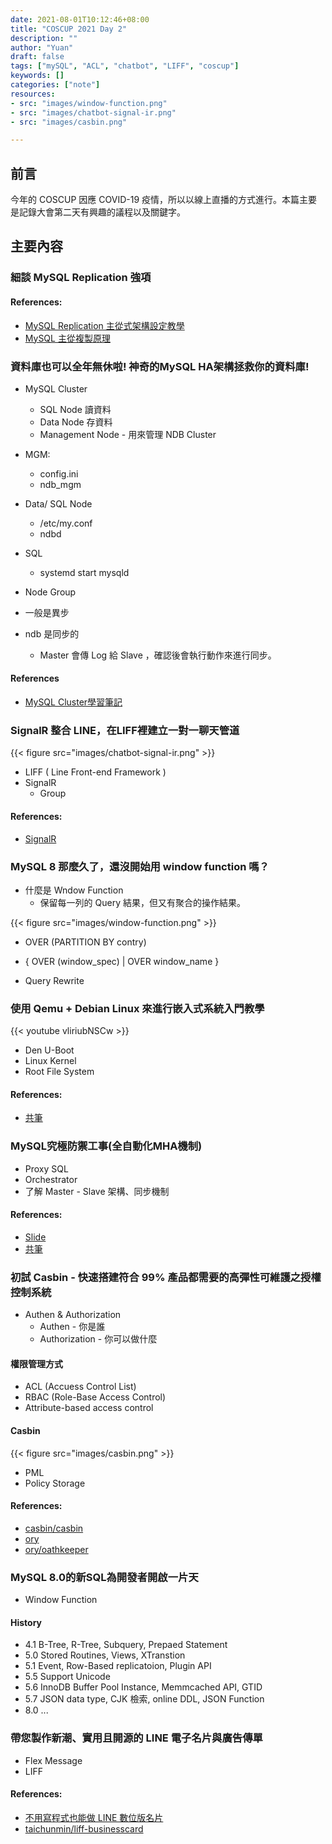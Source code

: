 ```yaml
---
date: 2021-08-01T10:12:46+08:00
title: "COSCUP 2021 Day 2"
description: ""
author: "Yuan"
draft: false
tags: ["mySQL", "ACL", "chatbot", "LIFF", "coscup"]
keywords: []
categories: ["note"]
resources:
- src: "images/window-function.png"
- src: "images/chatbot-signal-ir.png"
- src: "images/casbin.png"

---
```


## 前言

今年的 COSCUP 因應 COVID-19 疫情，所以以線上直播的方式進行。本篇主要是記錄大會第二天有興趣的議程以及關鍵字。

<!--more-->

## 主要內容

### 細談 MySQL Replication 強項

#### References:

- [MySQL Replication 主從式架構設定教學](https://blog.toright.com/posts/5062/mysql-replication-主從式架構設定教學.html)
- [MySQL 主從複製原理](https://jaminzhang.github.io/mysql/MySQL-Master-Slave-Replication-Principle/)

### 資料庫也可以全年無休啦! 神奇的MySQL HA架構拯救你的資料庫!

- MySQL Cluster
	- SQL Node  讀資料
	- Data Node 存資料
	- Management Node - 用來管理 NDB Cluster

- MGM:
	- config.ini
	-  ndb_mgm

- Data/ SQL Node
	-  /etc/my.conf
	-  ndbd
- SQL
	- systemd start mysqld

- Node Group
- 一般是異步
- ndb 是同步的
	- Master 會傳 Log 給 Slave ，確認後會執行動作來進行同步。  

#### References

- [MySQL Cluster學習筆記](https://www.cc.ntu.edu.tw/chinese/epaper/0037/20160620_3707.html)	

### SignalR 整合 LINE，在LIFF裡建立一對一聊天管道

{{< figure src="images/chatbot-signal-ir.png" >}}

- LIFF ( Line Front-end Framework )
-  SignalR
	- Group  

#### References:

- [SignalR](https://github.com/SignalR/SignalR)

### MySQL 8 那麼久了，還沒開始用 window function 嗎？

- 什麼是 Wndow Function
	- 保留每一列的 Query 結果，但又有聚合的操作結果。

{{< figure src="images/window-function.png" >}}

- OVER (PARTITION BY contry) 
- { OVER (window_spec) | OVER window_name }

- Query Rewrite  

### 使用 Qemu + Debian Linux 來進行嵌入式系統入門教學

{{< youtube vliriubNSCw >}}

- Den U-Boot
- Linux Kernel
- Root File System

#### References:

- [共筆](https://hackmd.io/@coscup/rymNETD0O/%2F%40coscup%2Frknz4TDRu)

### MySQL究極防禦工事(全自動化MHA機制)
- Proxy SQL
- Orchestrator
- 了解 Master - Slave 架構、同步機制

#### References:

- [Slide](https://drive.google.com/file/d/1zOv6JTVZwFHYkT69_-22Q_BUxZh1TgE6/view)
- [共筆](https://hackmd.io/1GpbuglDREakqxQzBZTS3Q)

### 初試 Casbin - 快速搭建符合 99% 產品都需要的高彈性可維護之授權控制系統

- Authen & Authorization 
	- Authen - 你是誰
	- Authorization - 你可以做什麼

#### 權限管理方式

- ACL (Accuess Control List)
- RBAC (Role-Base Access Control)
- Attribute-based access control

#### Casbin

{{< figure src="images/casbin.png" >}}

- PML
- Policy Storage

#### References:

- [casbin/casbin](https://github.com/casbin/casbin)
- [ory](https://www.ory.sh)
- [ory/oathkeeper](https://github.com/ory/oathkeeper)

### MySQL 8.0的新SQL為開發者開啟一片天

- Window Function

#### History

- 4.1 B-Tree, R-Tree, Subquery, Prepaed Statement
- 5.0 Stored Routines, Views, XTranstion
- 5.1 Event, Row-Based replicatoion, Plugin API
- 5.5 Support Unicode
- 5.6 InnoDB Buffer Pool Instance, Memmcached API, GTID 
- 5.7 JSON data type, CJK 檢索, online DDL, JSON Function
- 8.0 ...

### 帶您製作新潮、實用且開源的 LINE 電子名片與廣告傳單

- Flex Message
-  LIFF

#### References:

- [不用寫程式也能做 LINE 數位版名片
](https://taichunmin.idv.tw/blog/2020-07-21-liff-businesscard.html)
- [taichunmin/liff-businesscard](https://github.com/taichunmin/liff-businesscard)
